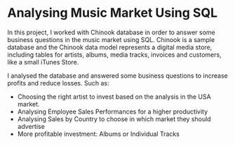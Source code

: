 # Analysing Music Market Using SQL 

In this project, I worked with Chinook database in order to answer some business questions in the music market using SQL. Chinook is a sample database and the Chinook data model represents a digital media store, including tables for artists, albums, media tracks, invoices and customers, like a small iTunes Store.

I analysed the database and answered some business questions to increase profits and reduce losses. Such as:

- Choosing the right artist to invest based on the analysis in the USA market.
- Analysing Employee Sales Performances for a higher productivity
- Analysing Sales by Country to choose in which market they should advertise
- More profitable investment: Albums or Individual Tracks
